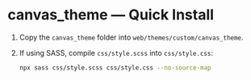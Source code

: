# canvas_theme — Quick Install

1. Copy the `canvas_theme` folder into `web/themes/custom/canvas_theme`.

2. If using SASS, compile `css/style.scss` into `css/style.css`:
   ```bash
   npx sass css/style.scss css/style.css --no-source-map
   ```
